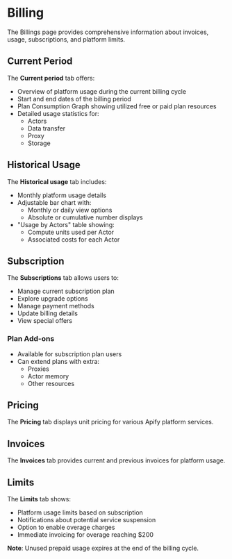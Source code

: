 # Billing

The Billings page provides comprehensive information about invoices, usage, subscriptions, and platform limits.

## Current Period

The **Current period** tab offers:
- Overview of platform usage during the current billing cycle
- Start and end dates of the billing period
- Plan Consumption Graph showing utilized free or paid plan resources
- Detailed usage statistics for:
  - Actors
  - Data transfer
  - Proxy
  - Storage

## Historical Usage

The **Historical usage** tab includes:
- Monthly platform usage details
- Adjustable bar chart with:
  - Monthly or daily view options
  - Absolute or cumulative number displays
- "Usage by Actors" table showing:
  - Compute units used per Actor
  - Associated costs for each Actor

## Subscription

The **Subscriptions** tab allows users to:
- Manage current subscription plan
- Explore upgrade options
- Manage payment methods
- Update billing details
- View special offers

### Plan Add-ons
- Available for subscription plan users
- Can extend plans with extra:
  - Proxies
  - Actor memory
  - Other resources

## Pricing

The **Pricing** tab displays unit pricing for various Apify platform services.

## Invoices

The **Invoices** tab provides current and previous invoices for platform usage.

## Limits

The **Limits** tab shows:
- Platform usage limits based on subscription
- Notifications about potential service suspension
- Option to enable overage charges
- Immediate invoicing for overage reaching $200

**Note**: Unused prepaid usage expires at the end of the billing cycle.